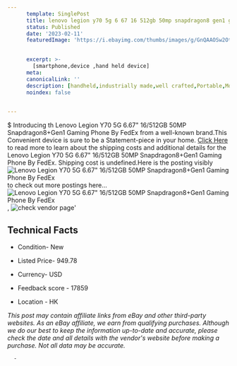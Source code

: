 ```yaml
---
      template: SinglePost
      title: lenovo legion y70 5g 6 67 16 512gb 50mp snapdragon8 gen1 gaming phone by fedex
      status: Published
      date: '2023-02-11'
      featuredImage: 'https://i.ebayimg.com/thumbs/images/g/GnQAAOSw2OtjGVjW/s-l225.jpg'
       

      excerpt: >-
        [smartphone,device ,hand held device]
      meta:
      canonicalLink: ''
      description: [handheld,industrially made,well crafted,Portable,Mobile,Compact,Convenient,Lightweight,Maneuverable,Man-portable,Miniature,Carriable,Hand-held,Light,Holdable,Transportable,Mobile device,Pocket-sized,On-the-go,Wireless,Cordless,Compact size,Convenient size, smartphone,device ,hand held device]
      noindex: false
      

---
```

$
      Introducing th Lenovo Legion Y70 5G 6.67" 16/512GB 50MP Snapdragon8+Gen1 Gaming Phone By FedEx from a well-known brand.This Convenient device  is sure to be a Statement-piece in your home. [Click Here](https://www.ebay.com/itm/334554944396?hash=item4de507538c%3Ag%3AGnQAAOSw2OtjGVjW&mkevt=1&mkcid=1&mkrid=711-53200-19255-0&campid=%253CePNCampaignId%253E&customid=%253CreferenceId%253E&toolid=10049) to read more to learn about the shipping costs and additional details for the Lenovo Legion Y70 5G 6.67" 16/512GB 50MP Snapdragon8+Gen1 Gaming Phone By FedEx. Shipping cost is undefined.Here is the posting visibly ![Lenovo Legion Y70 5G 6.67" 16/512GB 50MP Snapdragon8+Gen1 Gaming Phone By FedEx](https://i.ebayimg.com/thumbs/images/g/GnQAAOSw2OtjGVjW/s-l225.jpg) to check out more postings here... ![Lenovo Legion Y70 5G 6.67" 16/512GB 50MP Snapdragon8+Gen1 Gaming Phone By FedEx](https://i.ebayimg.com/images/g/GnQAAOSw2OtjGVjW/s-l640.jpg), ![check vendor page](https://origin-galleryplus.ebayimg.com/ws/web/334554944396_2_0_1/225x225.jpg,https://origin-galleryplus.ebayimg.com/ws/web/334554944396_3_0_1/225x225.jpg)'

      

 ## Technical Facts 



     
      

 - Condition- New 


      

 - Listed Price- 949.78 


      

 - Currency- USD 


      

 - Feedback score - 17859 


      

 - Location - HK 


      
      

 *_This post may contain affiliate links from eBay and other third-party websites. As an eBay affiliate, we earn from qualifying purchases. Although we do our best to keep the information up-to-date and accurate, please check the date and all details with the vendor's website before making a purchase. Not all data may be accurate._*




      -
